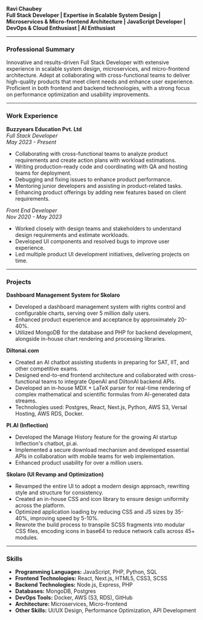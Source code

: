 **Ravi Chaubey**  
**Full Stack Developer | Expertise in Scalable System Design | Microservices & Micro-frontend Architecture | JavaScript Developer | DevOps & Cloud Enthusiast | AI Enthusiast**

---

### **Professional Summary**

Innovative and results-driven Full Stack Developer with extensive experience in scalable system design, microservices, and micro-frontend architecture. Adept at collaborating with cross-functional teams to deliver high-quality products that meet client needs and enhance user experience. Proficient in both frontend and backend technologies, with a strong focus on performance optimization and usability improvements.

---

### **Work Experience**

**Buzzyears Education Pvt. Ltd**  
*Full Stack Developer*  
*May 2023 - Present*  
- Collaborating with cross-functional teams to analyze product requirements and create action plans with workload estimations.  
- Writing production-ready code and coordinating with QA and hosting teams for deployment.  
- Debugging and fixing issues to enhance product performance.  
- Mentoring junior developers and assisting in product-related tasks.  
- Enhancing product offerings by adding new features based on client requirements.

*Front End Developer*  
*Nov 2020 - May 2023*  
- Worked closely with design teams and stakeholders to understand design requirements and estimate workloads.  
- Developed UI components and resolved bugs to improve user experience.  
- Led multiple product UI development initiatives, delivering projects on time.

---

### **Projects**

**Dashboard Management System for Skolaro**  
- Developed a dashboard management system with rights control and configurable charts, serving over 5 million daily users.  
- Enhanced product experience and acceptance by approximately 20-40%.  
- Utilized MongoDB for the database and PHP for backend development, alongside in-house chart rendering and processing libraries.  

**Diltonai.com**  
- Created an AI chatbot assisting students in preparing for SAT, IIT, and other competitive exams.  
- Designed end-to-end frontend architecture and collaborated with cross-functional teams to integrate OpenAI and DiltonAI backend APIs.  
- Developed an in-house MDX + LaTeX parser for real-time rendering of complex mathematical and scientific formulas from AI-generated data streams.  
- Technologies used: Postgres, React, Next.js, Python, AWS S3, Versal Hosting, AWS RDS, Docker.

**PI.AI (Inflection)**  
- Developed the Manage History feature for the growing AI startup Inflection's chatbot, pi.ai.  
- Implemented a secure download mechanism and developed essential APIs in collaboration with mobile teams for web implementation.  
- Enhanced product usability for over a million users.

**Skolaro (UI Revamp and Optimization)**  
- Revamped the entire UI to adopt a modern design approach, rewriting style and structure for consistency.  
- Created an in-house CSS and icon library to ensure design uniformity across the platform.  
- Optimized application loading by reducing CSS and JS sizes by 35-40%, improving speed by 5-10%.  
- Rewrote the build process to transpile SCSS fragments into modular CSS files, encoding icons in base64 to reduce network calls across 45+ modules.

---

### **Skills**

- **Programming Languages:** JavaScript, PHP, Python, SQL  
- **Frontend Technologies:** React, Next.js, HTML5, CSS3, SCSS  
- **Backend Technologies:** Node.js, Express, PHP  
- **Databases:** MongoDB, Postgres  
- **DevOps Tools:** Docker, AWS (S3, RDS), GitHub  
- **Architecture:** Microservices, Micro-frontend  
- **Other Skills:** UI/UX Design, Performance Optimization, API Development  
